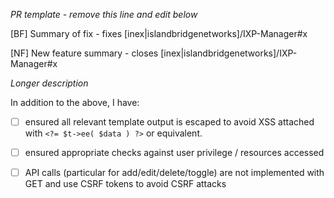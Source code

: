 *PR template - remove this line and edit below*

[BF] Summary of fix - fixes [inex|islandbridgenetworks]/IXP-Manager#x

[NF] New feature summary - closes [inex|islandbridgenetworks]/IXP-Manager#x

*Longer description*
 

In addition to the above, I have:

 - [ ] ensured all relevant template output is escaped to avoid XSS attached with `<?= $t->ee( $data ) ?>` or equivalent.
 - [ ] ensured appropriate checks against user privilege / resources accessed
 - [ ] API calls (particular for add/edit/delete/toggle) are not implemented with GET and use CSRF tokens to avoid CSRF attacks
  
